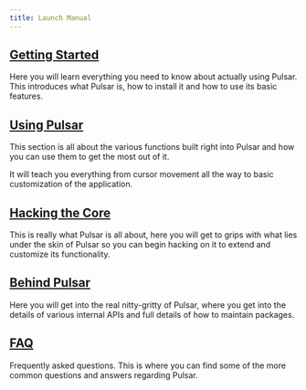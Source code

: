 ```yaml
---
title: Launch Manual
---
```


## [<i class="fa-solid fa-play"></i> Getting Started](/docs/launch-manual/sections/getting-started)

Here you will learn everything you need to know about actually using Pulsar.
This introduces what Pulsar is, how to install it and how to use its basic
features.

## [<i class="fa-solid fa-circle-info"></i> Using Pulsar](/docs/launch-manual/sections/using-pulsar)

This section is all about the various functions built right into Pulsar and
how you can use them to get the most out of it.

It will teach you everything from cursor movement all the way to basic
customization of the application.

## [<i class="fa-solid fa-screwdriver-wrench"></i> Hacking the Core](/docs/launch-manual/sections/core-hacking)

This is really what Pulsar is all about, here you will get to grips with what
lies under the skin of Pulsar so you can begin hacking on it to extend and
customize its functionality.

## [<i class="fa-solid fa-microscope"></i> Behind Pulsar](/docs/launch-manual/sections/behind-pulsar)

Here you will get into the real nitty-gritty of Pulsar, where you get into
the details of various internal APIs and full details of how to maintain
packages.

## [<i class="fa-solid fa-circle-question"></i> FAQ](/docs/launch-manual/sections/faq)

Frequently asked questions. This is where you can find some of the more common
questions and answers regarding Pulsar.
